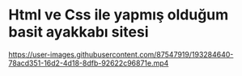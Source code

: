 # Html ve Css ile yapmış olduğum basit ayakkabı sitesi 


https://user-images.githubusercontent.com/87547919/193284640-78acd351-16d2-4d18-8dfb-92622c96871e.mp4

